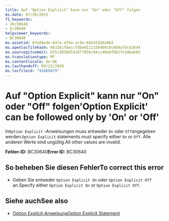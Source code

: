 ```yaml
---
title: Auf "Option Explicit" kann nur "On" oder "Off" folgen
ms.date: 07/20/2015
f1_keywords:
- vbc30640
- bc30640
helpviewer_keywords:
- BC30640
ms.assetid: 07e84ede-647a-4f8a-ac9a-8d242d20a862
ms.openlocfilehash: 663261fbeccfdbe0111338469c8c604afdc82644
ms.sourcegitcommit: bf5c5850654187705bc94cc40ebfb62fe346ab02
ms.translationtype: MT
ms.contentlocale: de-DE
ms.lasthandoff: 09/23/2020
ms.locfileid: "91069479"
---
```

# <a name="option-explicit-can-be-followed-only-by-on-or-off"></a><span data-ttu-id="26192-102">Auf "Option Explicit" kann nur "On" oder "Off" folgen</span><span class="sxs-lookup"><span data-stu-id="26192-102">'Option Explicit' can be followed only by 'On' or 'Off'</span></span>

<span data-ttu-id="26192-103">In`Option Explicit` -Anweisungen muss entweder `On` oder `Off`angegeben werden.</span><span class="sxs-lookup"><span data-stu-id="26192-103">`Option Explicit` statements must specify either `On` or `Off`.</span></span> <span data-ttu-id="26192-104">Alle anderen Werte sind ungültig.</span><span class="sxs-lookup"><span data-stu-id="26192-104">All other values are invalid.</span></span>  
  
 <span data-ttu-id="26192-105">**Fehler-ID:** BC30640</span><span class="sxs-lookup"><span data-stu-id="26192-105">**Error ID:** BC30640</span></span>  
  
## <a name="to-correct-this-error"></a><span data-ttu-id="26192-106">So beheben Sie diesen Fehler</span><span class="sxs-lookup"><span data-stu-id="26192-106">To correct this error</span></span>  
  
- <span data-ttu-id="26192-107">Geben Sie entweder `Option Explicit On` oder `Option Explicit Off` an.</span><span class="sxs-lookup"><span data-stu-id="26192-107">Specify either `Option Explicit On` or `Option Explicit Off`.</span></span>  
  
## <a name="see-also"></a><span data-ttu-id="26192-108">Siehe auch</span><span class="sxs-lookup"><span data-stu-id="26192-108">See also</span></span>

- [<span data-ttu-id="26192-109">Option Explicit-Anweisung</span><span class="sxs-lookup"><span data-stu-id="26192-109">Option Explicit Statement</span></span>](../language-reference/statements/option-explicit-statement.md)
